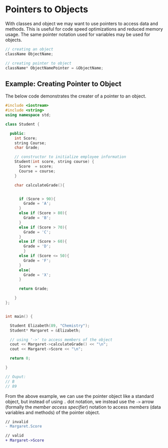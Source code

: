 # Pointers to Objects

With classes and object we may want to use pointers to access data and methods. This is useful for code speed optimizations and reduced memory usage. The same pointer notation used for variables may be used for objects.

```c++
// creating an object
className ObjectName;

// creating pointer to object
className* ObjectNamePointer = &ObjectName;
```

## Example: Creating Pointer to Object
The below code demonstrates the creater of a pointer to an object.
```c++
#include <iostream>
#include <string>
using namespace std;

class Student {

  public:
    int Score;
    string Course;
    char Grade;

    // constructor to initialize employee information
    Student(int score, string course) {
      Score  = score;
      Course = course;
    }

    char calculateGrade(){


      if (Score > 90){
        Grade = 'A';
      }
      else if (Score > 80){
        Grade = 'B';
      }
      else if (Score > 70){
        Grade = 'C';
      }
      else if (Score > 60){
        Grade = 'D';
        }
      else if (Score <= 50){
        Grade = 'F';
      }
      else{
        Grade = 'X';
      }

      return Grade;

    }
};


int main() {

  Student Elizabeth(89, "Chemistry");
  Student* Margaret = &Elizabeth;

  // using '->' to access members of the object
  cout << Margaret->calculateGrade() << "\n";
  cout << Margaret->Score << "\n";

  return 0;

}

// Ouput:
// B
// 89
```
From the above example, we can use the pointer object like a standard object, but instead of using `.` dot notation, we instead use the `->` arrow (formally the _member access specifier_) notation to access _members_ (data variables and methods) of the pointer object.

```diff
// invalid
- Margaret.Score

// valid
+ Margaret->Score
```
